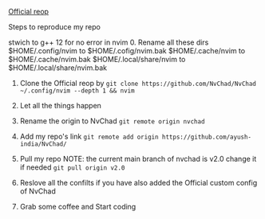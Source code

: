 [Official reop](https://github.com/NvChad/NvChad)


Steps to reproduce my repo 

stwich to g++ 12 for no error in nvim
0. Rename all these dirs 
$HOME/.config/nvim to $HOME/.cofig/nvim.bak
$HOME/.cache/nvim to $HOME/.cache/nvim.bak
$HOME/.local/share/nvim to $HOME/.local/share/nvim.bak

1. Clone the Official reop by 
```git clone https://github.com/NvChad/NvChad ~/.config/nvim --depth 1 && nvim```

2. Let all the things happen

3. Rename the origin to NvChad 
```git remote origin nvchad```

4. Add my repo's link 
```git remote add origin https://github.com/ayush-india/NvChad/```

5. Pull my repo NOTE: the current main branch of nvchad is v2.0 change it if needed
```git pull origin v2.0```

6. Reslove all the confilts if you have also added the Official custom config of NvChad

7. Grab some coffee and Start coding




